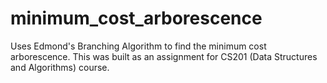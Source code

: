 # minimum_cost_arborescence
Uses Edmond's Branching Algorithm to find the minimum cost arborescence.
This was built as an assignment for CS201 (Data Structures and Algorithms) course.
